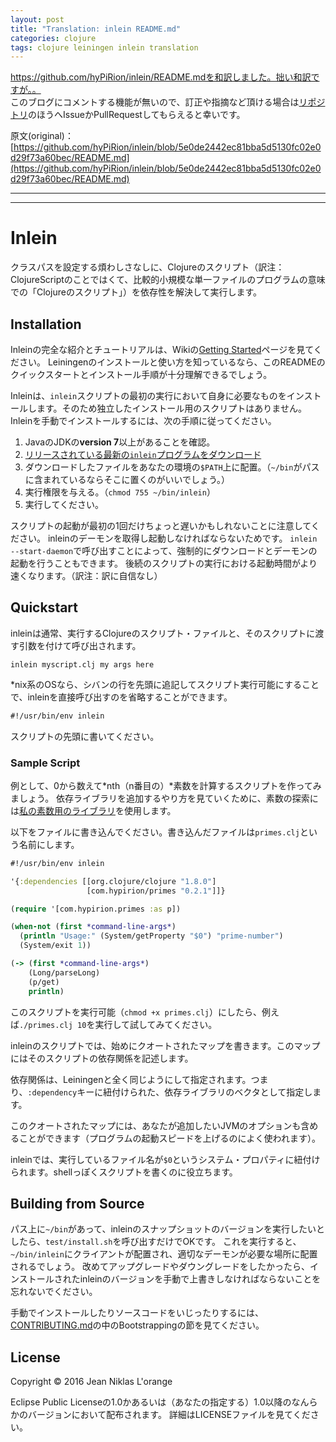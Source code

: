 ```yaml
---
layout: post
title: "Translation: inlein README.md"
categories: clojure
tags: clojure leiningen inlein translation
---
```


https://github.com/hyPiRion/inlein/README.mdを和訳しました。拙い和訳ですが。。  
このブログにコメントする機能が無いので、訂正や指摘など頂ける場合は[リポジトリ](https://github.com/hatappo/notedown)のほうへIssueかPullRequestしてもらえると幸いです。

原文(original)： [https://github.com/hyPiRion/inlein/blob/5e0de2442ec81bba5d5130fc02e0d29f73a60bec/README.md](https://github.com/hyPiRion/inlein/blob/5e0de2442ec81bba5d5130fc02e0d29f73a60bec/README.md)

----

----

# Inlein

クラスパスを設定する煩わしさなしに、Clojureのスクリプト（訳注：ClojureScriptのことではくて、比較的小規模な単一ファイルのプログラムの意味での「Clojureのスクリプト」）を依存性を解決して実行します。

## Installation

Inleinの完全な紹介とチュートリアルは、Wikiの[Getting Started](https://github.com/hyPiRion/inlein/wiki/Getting-Started)ページを見てください。
Leiningenのインストールと使い方を知っているなら、このREADMEのクイックスタートとインストール手順が十分理解できるでしょう。

Inleinは、`inlein`スクリプトの最初の実行において自身に必要なものをインストールします。そのため独立したインストール用のスクリプトはありません。
Inleinを手動でインストールするには、次の手順に従ってください。

1. JavaのJDKの**version 7**以上があることを確認。
2. [リリースされている最新の`inlein`プログラムをダウンロード](https://github.com/hyPiRion/inlein/releases/latest)
3. ダウンロードしたファイルをあなたの環境の`$PATH`上に配置。（`~/bin`がパスに含まれているならそこに置くのがいいでしょう。）
4. 実行権限を与える。（`chmod 755 ~/bin/inlein`）
5. 実行してください。

スクリプトの起動が最初の1回だけちょっと遅いかもしれないことに注意してください。
inleinのデーモンを取得し起動しなければならないためです。
`inlein --start-daemon`で呼び出すことによって、強制的にダウンロードとデーモンの起動を行うこともできます。
後続のスクリプトの実行における起動時間がより速くなります。（訳注：訳に自信なし）

## Quickstart

inleinは通常、実行するClojureのスクリプト・ファイルと、そのスクリプトに渡す引数を付けて呼び出されます。

```shell
inlein myscript.clj my args here
```

*nix系のOSなら、シバンの行を先頭に追記してスクリプト実行可能にすることで、inleinを直接呼び出すのを省略することができます。

```clj
#!/usr/bin/env inlein
```

スクリプトの先頭に書いてください。

### Sample Script

例として、0から数えて*nth（n番目の）*素数を計算するスクリプトを作ってみましょう。
依存ライブラリを追加するやり方を見ていくために、素数の探索には[私の素数用のライブラリ](https://github.com/hyPiRion/primes)を使用します。

以下をファイルに書き込んでください。書き込んだファイルは`primes.clj`という名前にします。

```clj
#!/usr/bin/env inlein

'{:dependencies [[org.clojure/clojure "1.8.0"]
                 [com.hypirion/primes "0.2.1"]]}

(require '[com.hypirion.primes :as p])

(when-not (first *command-line-args*)
  (println "Usage:" (System/getProperty "$0") "prime-number")
  (System/exit 1))

(-> (first *command-line-args*)
    (Long/parseLong)
    (p/get)
    println)
```

このスクリプトを実行可能（`chmod +x primes.clj`）にしたら、例えば`./primes.clj 10`を実行して試してみてください。

inleinのスクリプトでは、始めにクオートされたマップを書きます。このマップにはそのスクリプトの依存関係を記述します。

依存関係は、Leiningenと全く同じようにして指定されます。つまり、`:dependency`キーに紐付けられた、依存ライブラリのベクタとして指定します。

このクオートされたマップには、あなたが追加したいJVMのオプションも含めることができます（プログラムの起動スピードを上げるのによく使われます）。

inleinでは、実行しているファイル名が`$0`というシステム・プロパティに紐付けられます。shellっぽくスクリプトを書くのに役立ちます。

## Building from Source

パス上に`~/bin`があって、inleinのスナップショットのバージョンを実行したいとしたら、`test/install.sh`を呼び出すだけでOKです。
これを実行すると、`~/bin/inlein`にクライアントが配置され、適切なデーモンが必要な場所に配置されるでしょう。
改めてアップグレードやダウングレードをしたかったら、インストールされたinleinのバージョンを手動で上書きしなければならないことを忘れないでください。

手動でインストールしたりソースコードをいじったりするには、[CONTRIBUTING.md](https://github.com/hyPiRion/inlein/blob/master/CONTRIBUTING.md#bootstrapping)の中のBootstrappingの節を見てください。

## License

Copyright © 2016 Jean Niklas L'orange

Eclipse Public Licenseの1.0かあるいは（あなたの指定する）1.0以降のなんらかのバージョンにおいて配布されます。
詳細はLICENSEファイルを見てください。
